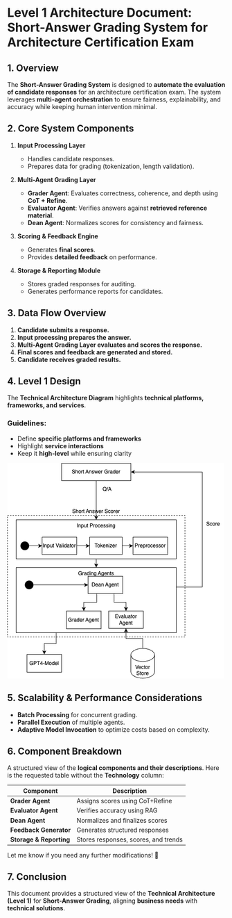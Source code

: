 # **Level 1 Architecture Document: Short-Answer Grading System for Architecture Certification Exam**

## **1. Overview**
The **Short-Answer Grading System** is designed to **automate the evaluation of candidate responses** for an architecture certification exam. The system leverages **multi-agent orchestration** to ensure fairness, explainability, and accuracy while keeping human intervention minimal.

## **2. Core System Components**
1. **Input Processing Layer**
   - Handles candidate responses.
   - Prepares data for grading (tokenization, length validation).

2. **Multi-Agent Grading Layer**
   - **Grader Agent**: Evaluates correctness, coherence, and depth using **CoT + Refine**.
   - **Evaluator Agent**: Verifies answers against **retrieved reference material**.
   - **Dean Agent**: Normalizes scores for consistency and fairness.

3. **Scoring & Feedback Engine**
   - Generates **final scores**.
   - Provides **detailed feedback** on performance.

4. **Storage & Reporting Module**
   - Stores graded responses for auditing.
   - Generates performance reports for candidates.

## **3. Data Flow Overview**
1. **Candidate submits a response.**
2. **Input processing prepares the answer.**
3. **Multi-Agent Grading Layer evaluates and scores the response.**
4. **Final scores and feedback are generated and stored.**
5. **Candidate receives graded results.**

## **4. Level 1 Design**
The **Technical Architecture Diagram** highlights **technical platforms, frameworks, and services**.

### **Guidelines:**
- Define **specific platforms and frameworks**
- Highlight **service interactions**
- Keep it **high-level** while ensuring clarity


![shortanswer-detaileddesign](../../../img/shortanswer-detaileddesign.png)


## **5. Scalability & Performance Considerations**
- **Batch Processing** for concurrent grading.
- **Parallel Execution** of multiple agents.
- **Adaptive Model Invocation** to optimize costs based on complexity.

## **6. Component Breakdown**
A structured view of the **logical components and their descriptions**.
Here is the requested table without the **Technology** column:

| Component            | Description                               |
|---------------------|-------------------------------------------|
| **Grader Agent**    | Assigns scores using CoT+Refine          |
| **Evaluator Agent** | Verifies accuracy using RAG              |
| **Dean Agent**      | Normalizes and finalizes scores          |
| **Feedback Generator** | Generates structured responses        |
| **Storage & Reporting** | Stores responses, scores, and trends |

Let me know if you need any further modifications! 🚀

## **7. Conclusion**
This document provides a structured view of the **Technical Architecture (Level 1)** for **Short-Answer Grading**, aligning **business needs** with **technical solutions**.

